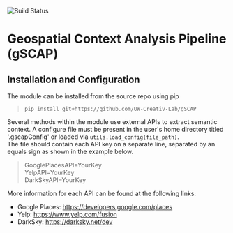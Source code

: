 ![Build Status](https://travis-ci.com/UW-Creativ-Lab/gSCAP.svg?branch=master)

# Geospatial Context Analysis Pipeline (gSCAP)

## Installation and Configuration
The module can be installed from the source repo using pip  
  
 > `pip install git+https://github.com/UW-Creativ-Lab/gSCAP`

Several methods within the module use external APIs to extract semantic context. A configure file must be present
in the user's home directory titled '.gscapConfig' or loaded via `utils.load_config(file_path)`.  
The file should contain each API key on a separate line, separated by an equals sign as shown in the example below.  
  
  > GooglePlacesAPI=YourKey  
  > YelpAPI=YourKey  
  > DarkSkyAPI=YourKey  

More information for each API can be found at the following links:  
  * Google Places: https://developers.google.com/places
  * Yelp: https://www.yelp.com/fusion
  * DarkSky: https://darksky.net/dev